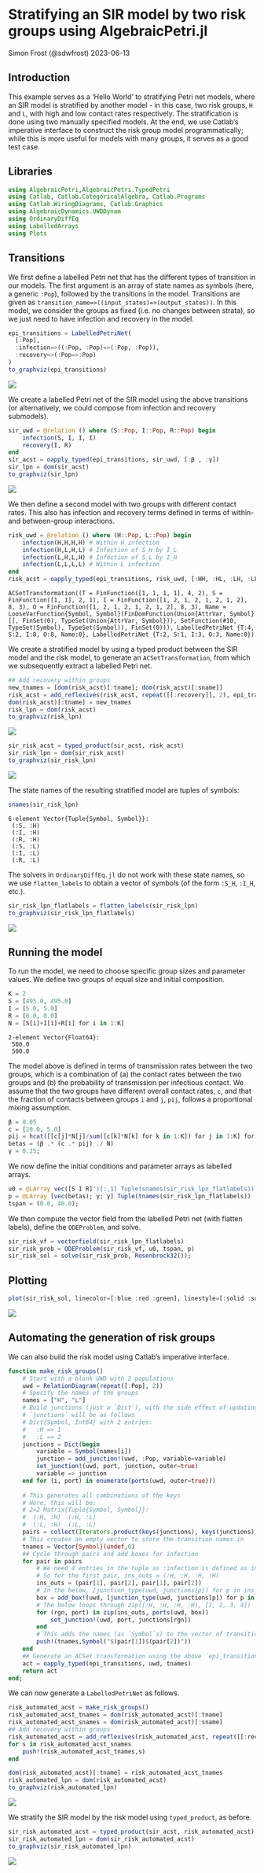 # Stratifying an SIR model by two risk groups using AlgebraicPetri.jl
Simon Frost (@sdwfrost)
2023-06-13

## Introduction

This example serves as a ‘Hello World’ to stratifying Petri net models,
where an SIR model is stratified by another model - in this case, two
risk groups, `H` and `L`, with high and low contact rates respectively.
The stratification is done using two manually specified models. At the
end, we use Catlab’s imperative interface to construct the risk group
model programmatically; while this is more useful for models with many
groups, it serves as a good test case.

## Libraries

``` julia
using AlgebraicPetri,AlgebraicPetri.TypedPetri
using Catlab, Catlab.CategoricalAlgebra, Catlab.Programs
using Catlab.WiringDiagrams, Catlab.Graphics
using AlgebraicDynamics.UWDDynam
using OrdinaryDiffEq
using LabelledArrays
using Plots
```

## Transitions

We first define a labelled Petri net that has the different types of
transition in our models. The first argument is an array of state names
as symbols (here, a generic `:Pop`), followed by the transitions in the
model. Transitions are given as
`transition_name=>((input_states)=>(output_states))`. In this model, we
consider the groups as fixed (i.e. no changes between strata), so we
just need to have infection and recovery in the model.

``` julia
epi_transitions = LabelledPetriNet(
  [:Pop],
  :infection=>((:Pop, :Pop)=>(:Pop, :Pop)),
  :recovery=>(:Pop=>:Pop)
)
to_graphviz(epi_transitions)
```

![](pn_stratify_two_risk_groups_files/figure-commonmark/cell-3-output-1.svg)

We create a labelled Petri net of the SIR model using the above
transitions (or alternatively, we could compose from infection and
recovery submodels).

``` julia
sir_uwd = @relation () where (S::Pop, I::Pop, R::Pop) begin
    infection(S, I, I, I)
    recovery(I, R)
end
sir_acst = oapply_typed(epi_transitions, sir_uwd, [:β , :γ])
sir_lpn = dom(sir_acst)
to_graphviz(sir_lpn)
```

![](pn_stratify_two_risk_groups_files/figure-commonmark/cell-4-output-1.svg)

We then define a second model with two groups with different contact
rates. This also has infection and recovery terms defined in terms of
within- and between-group interactions.

``` julia
risk_uwd = @relation () where (H::Pop, L::Pop) begin
    infection(H,H,H,H) # Within H infection
    infection(H,L,H,L) # Infection of S_H by I_L
    infection(L,H,L,H) # Infection of S_L by I_H
    infection(L,L,L,L) # Within L infection
end
risk_acst = oapply_typed(epi_transitions, risk_uwd, [:HH, :HL, :LH, :LL])
```

    ACSetTransformation((T = FinFunction([1, 1, 1, 1], 4, 2), S = FinFunction([1, 1], 2, 1), I = FinFunction([1, 2, 1, 2, 1, 2, 1, 2], 8, 3), O = FinFunction([1, 2, 1, 2, 1, 2, 1, 2], 8, 3), Name = LooseVarFunction{Symbol, Symbol}(FinDomFunction(Union{AttrVar, Symbol}[], FinSet(0), TypeSet(Union{AttrVar, Symbol})), SetFunction(#10, TypeSet(Symbol), TypeSet(Symbol)), FinSet(0))), LabelledPetriNet {T:4, S:2, I:8, O:8, Name:0}, LabelledPetriNet {T:2, S:1, I:3, O:3, Name:0})

We create a stratified model by using a typed product between the SIR
model and the risk model, to generate an `ACSetTransformation`, from
which we subsequently extract a labelled Petri net.

``` julia
## Add recovery within groups
new_tnames = [dom(risk_acst)[:tname]; dom(risk_acst)[:sname]]
risk_acst = add_reflexives(risk_acst, repeat([[:recovery]], 2), epi_transitions)
dom(risk_acst)[:tname] = new_tnames
risk_lpn = dom(risk_acst)
to_graphviz(risk_lpn)
```

![](pn_stratify_two_risk_groups_files/figure-commonmark/cell-6-output-1.svg)

``` julia
sir_risk_acst = typed_product(sir_acst, risk_acst)
sir_risk_lpn = dom(sir_risk_acst)
to_graphviz(sir_risk_lpn)
```

![](pn_stratify_two_risk_groups_files/figure-commonmark/cell-7-output-1.svg)

The state names of the resulting stratified model are tuples of symbols:

``` julia
snames(sir_risk_lpn)
```

    6-element Vector{Tuple{Symbol, Symbol}}:
     (:S, :H)
     (:I, :H)
     (:R, :H)
     (:S, :L)
     (:I, :L)
     (:R, :L)

The solvers in `OrdinaryDiffEq.jl` do not work with these state names,
so we use `flatten_labels` to obtain a vector of symbols (of the form
`:S_H`, `:I_H`, etc.).

``` julia
sir_risk_lpn_flatlabels = flatten_labels(sir_risk_lpn)
to_graphviz(sir_risk_lpn_flatlabels)
```

![](pn_stratify_two_risk_groups_files/figure-commonmark/cell-9-output-1.svg)

## Running the model

To run the model, we need to choose specific group sizes and parameter
values. We define two groups of equal size and initial composition.

``` julia
K = 2
S = [495.0, 495.0]
I = [5.0, 5.0]
R = [0.0, 0.0]
N = [S[i]+I[i]+R[i] for i in 1:K]
```

    2-element Vector{Float64}:
     500.0
     500.0

The model above is defined in terms of transmission rates between the
two groups, which is a combination of (a) the contact rates between the
two groups and (b) the probability of transmission per infectious
contact. We assume that the two groups have different overall contact
rates, `c`, and that the fraction of contacts between groups `i` and
`j`, `pij`, follows a proportional mixing assumption.

``` julia
β = 0.05
c = [20.0, 5.0]
pij = hcat([[c[j]*N[j]/sum([c[k]*N[k] for k in 1:K]) for j in 1:K] for i in 1:K]...)'
betas = (β .* (c .* pij) ./ N)
γ = 0.25;
```

We now define the initial conditions and parameter arrays as labelled
arrays.

``` julia
u0 = @LArray vec([S I R]')[:,1] Tuple(snames(sir_risk_lpn_flatlabels))
p = @LArray [vec(betas); γ; γ] Tuple(tnames(sir_risk_lpn_flatlabels))
tspan = (0.0, 40.0);
```

We then compute the vector field from the labelled Petri net (with
flatten labels), define the `ODEProblem`, and solve.

``` julia
sir_risk_vf = vectorfield(sir_risk_lpn_flatlabels)
sir_risk_prob = ODEProblem(sir_risk_vf, u0, tspan, p)
sir_risk_sol = solve(sir_risk_prob, Rosenbrock32());
```

## Plotting

``` julia
plot(sir_risk_sol, linecolor=[:blue :red :green], linestyle=[:solid :solid :solid :dash :dash :dash])
```

![](pn_stratify_two_risk_groups_files/figure-commonmark/cell-14-output-1.svg)

## Automating the generation of risk groups

We can also build the risk model using Catlab’s imperative interface.

``` julia
function make_risk_groups()
    # Start with a blank UWD with 2 populations
    uwd = RelationDiagram(repeat([:Pop], 2))
    # Specify the names of the groups
    names = ["H", "L"]
    # Build junctions (just a `Dict`), with the side effect of updating the UWD
    # `junctions` will be as follows
    # Dict{Symbol, Int64} with 2 entries:
    #   :H => 1
    #   :L => 2
    junctions = Dict(begin
        variable = Symbol(names[i])
        junction = add_junction!(uwd, :Pop, variable=variable)
        set_junction!(uwd, port, junction, outer=true)
        variable => junction
    end for (i, port) in enumerate(ports(uwd, outer=true)))
    
    # This generates all combinations of the keys
    # Here, this will be:
    # 2×2 Matrix{Tuple{Symbol, Symbol}}:
    #  (:H, :H)  (:H, :L)
    #  (:L, :H)  (:L, :L)
    pairs = collect(Iterators.product(keys(junctions), keys(junctions)))
    # This creates an empty vector to store the transition names in
    tnames = Vector{Symbol}(undef,0)
    ## Cycle through pairs and add boxes for infection
    for pair in pairs
        # We need 4 entries in the tuple as :infection is defined as infection(S, I, I, I)
        # So for the first pair, ins_outs = (:H, :H, :H, :H)
        ins_outs = (pair[1], pair[2], pair[1], pair[2])
        # In the below, [junction_type(uwd, junctions[p]) for p in ins_outs] is just a vector of 4 :Pop
        box = add_box!(uwd, [junction_type(uwd, junctions[p]) for p in ins_outs], name=:infection)
        # The below loops through zip((:H, :H, :H, :H), [1, 2, 3, 4])
        for (rgn, port) in zip(ins_outs, ports(uwd, box))
            set_junction!(uwd, port, junctions[rgn])
        end
        # This adds the names (as `Symbol`s) to the vector of transition names
        push!(tnames,Symbol("$(pair[1])$(pair[2])"))
    end
    ## Generate an ACSet transformation using the above `epi_transitions`
    act = oapply_typed(epi_transitions, uwd, tnames)
    return act
end;
```

We can now generate a `LabelledPetriNet` as follows.

``` julia
risk_automated_acst = make_risk_groups()
risk_automated_acst_tnames = dom(risk_automated_acst)[:tname]
risk_automated_acst_snames = dom(risk_automated_acst)[:sname]
## Add recovery within groups
risk_automated_acst = add_reflexives(risk_automated_acst, repeat([[:recovery]], 2), epi_transitions)
for s in risk_automated_acst_snames
    push!(risk_automated_acst_tnames,s)
end
```

``` julia
dom(risk_automated_acst)[:tname] = risk_automated_acst_tnames
risk_automated_lpn = dom(risk_automated_acst)
to_graphviz(risk_automated_lpn)
```

![](pn_stratify_two_risk_groups_files/figure-commonmark/cell-17-output-1.svg)

We stratify the SIR model by the risk model using `typed_product`, as
before.

``` julia
sir_risk_automated_acst = typed_product(sir_acst, risk_automated_acst)
sir_risk_automated_lpn = dom(sir_risk_automated_acst)
to_graphviz(sir_risk_automated_lpn)
```

![](pn_stratify_two_risk_groups_files/figure-commonmark/cell-18-output-1.svg)

